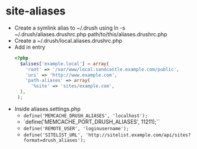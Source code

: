 # site-aliases

- Create a symlink alias to ~/.drush using ln -s ~/.drush/aliases.drushrc.php path/to/this/aliases.drushrc.php
- Create a ~/.drush/local.aliases.drushrc.php
- Add in entry
  ```php
  <?php
    $alises['example.local'] = array(
      'root' => '/var/www/local.sandcastle.example.com/public',
      'uri' => 'http://www.example.com',
      'path-aliases' => array(
        '%site' => 'sites/example.com',
    ),
   );
  ```
- Inside aliases.settings.php
   - `define('MEMCACHE_DRUSH_ALIASES', 'localhost');`
   - `define('MEMCACHE_PORT_DRUSH_ALIASES', 11211);``
   - `define('REMOTE_USER', 'loginusername');`
   - `define('SITELIST_URL', 'http://sitelist.example.com/api/sites?format=drush_aliases');`


